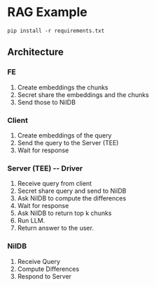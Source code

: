 # RAG Example

```shell
pip install -r requirements.txt
```

## Architecture

### FE
1. Create embeddings the chunks
2. Secret share the embeddings and the chunks
3. Send those to NilDB

### Client
1. Create embeddings of the query
2. Send the query to the Server (TEE)
3. Wait for response

### Server (TEE) -- Driver
1. Receive query from client
2. Secret share query and send to NilDB
3. Ask NilDB to compute the differences
4. Wait for response
5. Ask NilDB to return top k chunks
6. Run LLM.
7. Return answer to the user.

### NilDB
1. Receive Query
2. Compute Differences
3. Respond to Server
